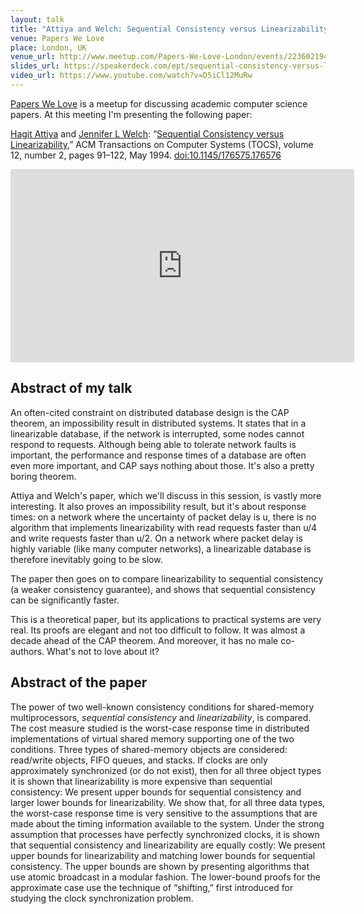 ```yaml
---
layout: talk
title: "Attiya and Welch: Sequential Consistency versus Linearizability"
venue: Papers We Love
place: London, UK
venue_url: http://www.meetup.com/Papers-We-Love-London/events/223602194/
slides_url: https://speakerdeck.com/ept/sequential-consistency-versus-linearizability-attiya-and-welch
video_url: https://www.youtube.com/watch?v=D5iCl12MuRw
---
```


[Papers We Love][pwl] is a meetup for discussing academic computer science papers.
At this meeting I'm presenting the following paper:

[Hagit Attiya][attiya] and [Jennifer L Welch][welch]:
“[Sequential Consistency versus Linearizability][paper],”
ACM Transactions on Computer Systems (TOCS), volume 12, number 2, pages 91–122, May 1994.
[doi:10.1145/176575.176576][doi]

[pwl]: http://paperswelove.org/
[attiya]: http://www.cs.technion.ac.il/~hagit/
[welch]: https://parasol.tamu.edu/~welch/
[paper]: http://courses.csail.mit.edu/6.852/01/papers/p91-attiya.pdf
[doi]: http://dx.doi.org/10.1145/176575.176576


<script async class="speakerdeck-embed" data-id="b0a01598878f498d883ab560333bd1fe" data-ratio="1.33333333333333" src="//speakerdeck.com/assets/embed.js"></script>

<iframe width="550" height="309" src="https://www.youtube.com/embed/D5iCl12MuRw" frameborder="0" allowfullscreen></iframe>


Abstract of my talk
-------------------

An often-cited constraint on distributed database design is the CAP theorem, an impossibility result
in distributed systems. It states that in a linearizable database, if the network is interrupted,
some nodes cannot respond to requests. Although being able to tolerate network faults is important,
the performance and response times of a database are often even more important, and CAP says nothing
about those. It's also a pretty boring theorem.

Attiya and Welch's paper, which we'll discuss in this session, is vastly more interesting. It also
proves an impossibility result, but it's about response times: on a network where the uncertainty of
packet delay is u, there is no algorithm that implements linearizability with read requests faster
than u/4 and write requests faster than u/2. On a network where packet delay is highly variable
(like many computer networks), a linearizable database is therefore inevitably going to be slow.

The paper then goes on to compare linearizability to sequential consistency (a weaker consistency
guarantee), and shows that sequential consistency can be significantly faster.

This is a theoretical paper, but its applications to practical systems are very real. Its proofs are
elegant and not too difficult to follow. It was almost a decade ahead of the CAP theorem. And
moreover, it has no male co-authors. What's not to love about it?


Abstract of the paper
---------------------

The power of two well-known consistency conditions for shared-memory multiprocessors, _sequential
consistency_ and _linearizability_, is compared. The cost measure studied is the worst-case response
time in distributed implementations of virtual shared memory supporting one of the two conditions.
Three types of shared-memory objects are considered: read/write objects, FIFO queues, and stacks. If
clocks are only approximately synchronized (or do not exist), then for all three object types it is
shown that linearizability is more expensive than sequential consistency: We present upper bounds
for sequential consistency and larger lower bounds for linearizability. We show that, for all three
data types, the worst-case response time is very sensitive to the assumptions that are made about
the timing information available to the system. Under the strong assumption that processes have
perfectly synchronized clocks, it is shown that sequential consistency and linearizability are
equally costly: We present upper bounds for linearizability and matching lower bounds for sequential
consistency. The upper bounds are shown by presenting algorithms that use atomic broadcast in
a modular fashion. The lower-bound proofs for the approximate case use the technique of “shifting,”
first introduced for studying the clock synchronization problem.
